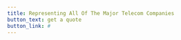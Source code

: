 ```yaml
---
title: Representing All Of The Major Telecom Companies
button_text: get a quote
button_link: #
---
```


